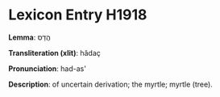 # Lexicon Entry H1918

**Lemma**: הֲדַס

**Transliteration (xlit)**: hădaç

**Pronunciation**: had-as'

**Description**:
of uncertain derivation; the myrtle; myrtle (tree).
